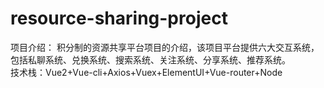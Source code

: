 ﻿# resource-sharing-project
项目介绍： 积分制的资源共享平台项目的介绍，该项目平台提供六大交互系统，包括私聊系统、兑换系统、搜索系统、关注系统、分享系统、推荐系统。  
技术栈：Vue2+Vue-cli+Axios+Vuex+ElementUI+Vue-router+Node
